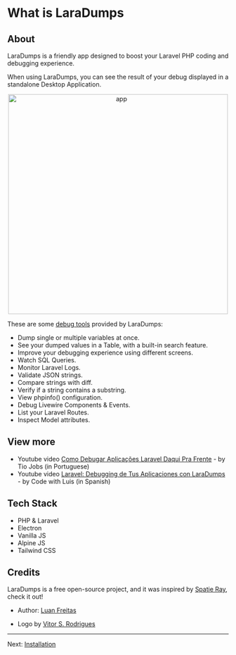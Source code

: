 # What is LaraDumps

## About

LaraDumps is a friendly app designed to boost your Laravel PHP coding and debugging experience.

When using LaraDumps, you can see the result of your debug displayed in a standalone Desktop Application.

<div align="center">
    <p>
      <img src="(../../_media/app_homepage.png" alt="app" width="500">
    </p>
</div>

These are some [debug tools](laravel/debug/usage?id=debug-functions) provided by LaraDumps:

- Dump single or multiple variables at once.
- See your dumped values in a Table, with a built-in search feature.
- Improve your debugging experience using different screens.
- Watch SQL Queries.
- Monitor Laravel Logs.
- Validate JSON strings.
- Compare strings with diff.
- Verify if a string contains a substring.
- View phpinfo() configuration.
- Debug Livewire Components & Events.
- List your Laravel Routes.
- Inspect Model attributes.

## View more

- Youtube video [Como Debugar Aplicações Laravel Daqui Pra Frente](https://www.youtube.com/watch?v=IJqJGvEhqp0) - by Tio Jobs (in Portuguese)
- Youtube video [Laravel: Debugging de Tus Aplicaciones con LaraDumps](https://www.youtube.com/watch?v=R-5SlKBt72w) - by Code with Luis (in Spanish)

## Tech Stack

- PHP & Laravel
- Electron
- Vanilla JS
- Alpine JS
- Tailwind CSS

## Credits

LaraDumps is a free open-source project, and it was inspired by [Spatie Ray](https://github.com/spatie/ray), check it out!

- Author: [Luan Freitas](https://github.com/luanfreitasdev)

- Logo by [Vitor S. Rodrigues](https://github.com/vs0uz4)

---

Next: [Installation](get-started/installation.md "Installation")
